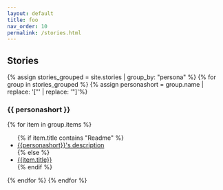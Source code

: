```yaml
---
layout: default
title: foo
nav_order: 10
permalink: /stories.html
---
```


<div class="well">
<h2>Stories</h2>
{% assign stories_grouped = site.stories | group_by: "persona" %} 
{% for group in stories_grouped %}
{% assign personashort = group.name | replace: '["' | replace: '"]'%}
<h3>{{ personashort }}</h3>
{% for item in group.items %}
<ul>
{% if item.title contains "Readme" %}
<li><a href="{{item.url | absolute_url}}">{{personashort}}'s description</a></li>
{% else %}
<li><a href="{{item.url | absolute_url}}">{{item.title}}</a></li>
{% endif %}
</ul>
{% endfor %}
{% endfor %}
</div>
